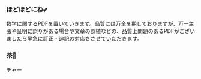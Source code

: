 ### ほどほどにね💕

<!--
**umekovchar/umekovchar** is a ✨ _special_ ✨ repository because its `README.md` (this file) appears on your GitHub profile.

Here are some ideas to get you started:

- 🔭 I’m currently working on ...
- 🌱 I’m currently learning ...
- 👯 I’m looking to collaborate on ...
- 🤔 I’m looking for help with ...
- 💬 Ask me about ...
- 📫 How to reach me: ...
- 😄 Pronouns: ...
- ⚡ Fun fact: ...
-->

数学に関するPDFを置いていきます。品質には万全を期しておりますが、万一主張や証明に誤りがある場合や文章の誤植などの、品質上問題のあるPDFがございましたら早急に訂正・追記の対応をさせていただきます。

### 茶🍵
チャー
